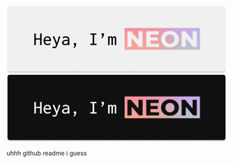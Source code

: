 <img src="https://github.com/PixelNetNeon/PixelNetNeon/blob/cc10fdce28d2882f0de3d8c4a42a6d0a6c627563/Profile/GitHub%20About%20Me%20(Light).png#gh-light-mode-only"><img src="https://github.com/PixelNetNeon/PixelNetNeon/blob/cc10fdce28d2882f0de3d8c4a42a6d0a6c627563/Profile/GitHub%20About%20Me%20(Dark).png#gh-dark-mode-only">

uhhh github readme i guess
